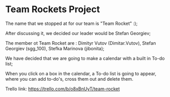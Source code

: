 # Team Rockets Project

The name that we stopped at for our team is "Team Rocket" :);

After discussing it, we decided our leader would be Stefan Georgiev;

The member ot Team Rocket are :
    Dimityr Vutov (Dimitar.Vutov),
    Stefan Georgiev (sgg_100),
    Stefka Marinova (jibonita);
    
We have decided that we are going to make a calendar with a built in To-do list;

When you click on a box in the calendar, a To-do list is going to appear, where you can add to-do's, cross them out and delete them.

Trello link: https://trello.com/b/o8xBnUyT/team-rocket
